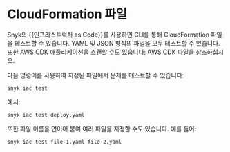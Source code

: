 # CloudFormation 파일

Snyk의 {{인프라스트럭처 as Code}}를 사용하면 CLI를 통해 CloudFormation 파일을 테스트할 수 있습니다. YAML 및 JSON 형식의 파일을 모두 테스트할 수 있습니다. 또한 AWS CDK 애플리케이션을 스캔할 수도 있습니다; [AWS CDK 파일](aws-cdk-files.md)을 참조하십시오.

다음 명령어를 사용하여 지정된 파일에서 문제를 테스트할 수 있습니다:

```
snyk iac test
```

예시:

```
snyk iac test deploy.yaml
```

또한 파일 이름을 연이어 붙여 여러 파일을 지정할 수도 있습니다. 예를 들어:

```
snyk iac test file-1.yaml file-2.yaml
```